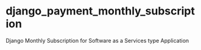 # django_payment_monthly_subscription
Django Monthly Subscription  for Software as a Services type Application
